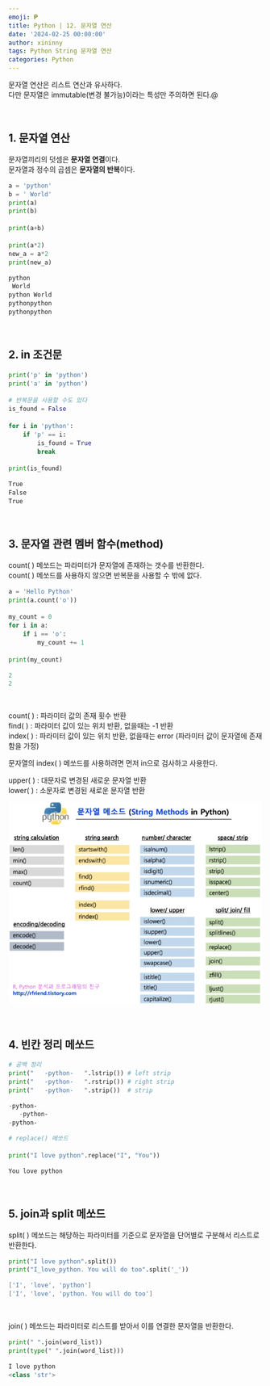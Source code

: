 ```yaml
---
emoji: 𝐏
title: Python | 12. 문자열 연산
date: '2024-02-25 00:00:00'
author: xininny
tags: Python String 문자열 연산
categories: Python
---
```


문자열 연산은 리스트 연산과 유사하다.  
다만 문자열은 immutable(변경 불가능)이라는 특성만 주의하면 된다.@

<br>

## 1. 문자열 연산

문자열끼리의 덧셈은 **문자열 연결**이다.  
문자열과 정수의 곱셈은 **문자열의 반복**이다.

```python
a = 'python'
b = ' World'
print(a)
print(b)

print(a+b)

print(a*2)
new_a = a*2
print(new_a)
```

```powershell
python
 World
python World
pythonpython
pythonpython
```

<br>

## 2. in 조건문

```python
print('p' in 'python')
print('a' in 'python')

# 반복문을 사용할 수도 있다
is_found = False

for i in 'python':
    if 'p' == i:
        is_found = True
        break

print(is_found)
```

```powershell
True
False
True
```

<br>

## 3. 문자열 관련 멤버 함수(method)

count( ) 메쏘드는 파라미터가 문자열에 존재하는 갯수를 반환한다.  
count( ) 메쏘드를 사용하지 않으면 반복문을 사용할 수 밖에 없다.

```python
a = 'Hello Python'
print(a.count('o'))

my_count = 0
for i in a:
    if i == 'o':
        my_count += 1

print(my_count)
```

```powershell
2
2
```

<br>

count( ) : 파라미터 값의 존재 횟수 반환  
find( ) : 파라미터 값이 있는 위치 반환, 없을때는 -1 반환  
index( ) : 파라미터 값이 있는 위치 반환, 없을때는 error (파라미터 값이 문자열에 존재함을 가정)

문자열의 index( ) 메쏘드를 사용하려면 먼저 in으로 검사하고 사용한다.

upper( ) : 대문자로 변경된 새로운 문자열 반환  
lower( ) : 소문자로 변경된 새로운 문자열 반환

![string2.png](string2.png)

<br>

## 4. 빈칸 정리 메쏘드

```python
# 공백 정리
print("   -python-   ".lstrip()) # left strip
print("   -python-   ".rstrip()) # right strip
print("   -python-   ".strip())  # strip
```

```powershell
-python-
   -python-
-python-
```

```python
# replace() 메쏘드

print("I love python".replace("I", "You"))
```

```powershell
You love python
```

<br>

## 5. join과 split 메쏘드

split( ) 메쏘드는 해당하는 파라미터를 기준으로 문자열을 단어별로 구분해서 리스트로 반환한다.

```python
print("I love python".split())
print("I_love_python. You will do too".split('_'))
```

```powershell
['I', 'love', 'python']
['I', 'love', 'python. You will do too']
```

<br>

join( ) 메쏘드는 파라미터로 리스트를 받아서 이를 연결한 문자열을 반환한다.

```python
print(" ".join(word_list))
print(type(" ".join(word_list)))
```

```powershell
I love python
<class 'str'>
```

```toc

```
